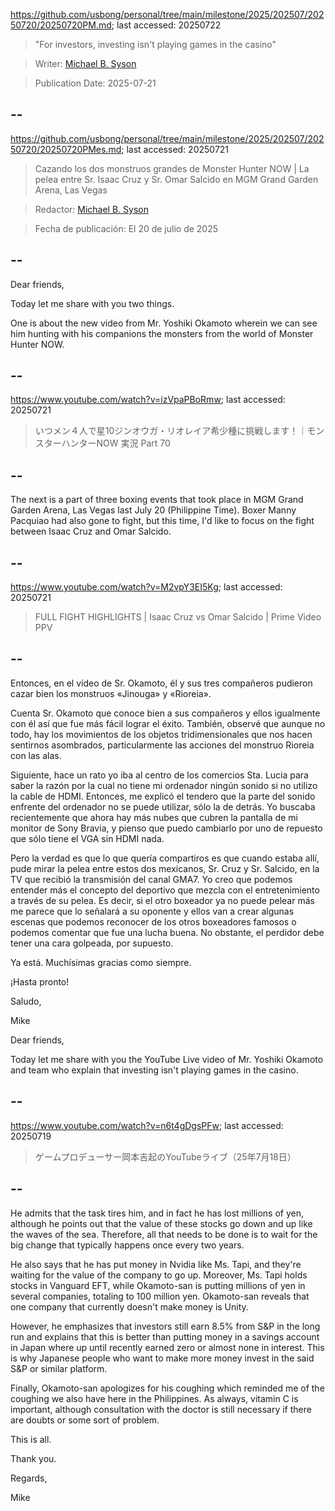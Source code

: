 https://github.com/usbong/personal/tree/main/milestone/2025/202507/20250720/20250720PM.md; last accessed: 20250722

> "For investors, investing isn't playing games in the casino"

> Writer: [Michael B. Syson](https://www.linkedin.com/in/michaelsyson/)

> Publication Date: 2025-07-21

## --

https://github.com/usbong/personal/tree/main/milestone/2025/202507/20250720/20250720PMes.md; last accessed: 20250721

> Cazando los dos monstruos grandes de Monster Hunter NOW | La pelea entre Sr. Isaac Cruz y Sr. Omar Salcido en MGM Grand Garden Arena, Las Vegas

> Redactor: [Michael B. Syson](https://www.linkedin.com/in/michaelsyson/)

> Fecha de publicación: El 20 de julio de 2025

## --

Dear friends,

Today let me share with you two things.

One is about the new video from Mr. Yoshiki Okamoto wherein we can see him hunting with his companions the monsters from the world of Monster Hunter NOW.

## --

https://www.youtube.com/watch?v=izVpaPBoRmw; last accessed: 20250721

> いつメン４人で星10ジンオウガ・リオレイア希少種に挑戦します！｜モンスターハンターNOW 実況 Part 70

## --

The next is a part of three boxing events that took place in MGM Grand Garden Arena, Las Vegas last July 20 (Philippine Time). Boxer Manny Pacquiao had also gone to fight, but this time, I'd like to focus on the fight between Isaac Cruz and Omar Salcido.

## --

https://www.youtube.com/watch?v=M2vpY3EI5Kg; last accessed: 20250721

> FULL FIGHT HIGHLIGHTS | Isaac Cruz vs Omar Salcido | Prime Video PPV

## --

Entonces, en el vídeo de Sr. Okamoto, él y sus tres compañeros pudieron cazar bien los monstruos «Jinouga» y «Rioreia». 

Cuenta Sr. Okamoto que conoce bien a sus compañeros y ellos igualmente con él así que fue más fácil lograr el éxito. También, observé que aunque no todo, hay los movimientos de los objetos tridimensionales que nos hacen sentirnos asombrados, particularmente las acciones del monstruo Rioreia con las alas.

Siguiente, hace un rato yo iba al centro de los comercios Sta. Lucia para saber la razón por la cual no tiene mi ordenador ningún sonido si no utilizo la cable de HDMI. Entonces, me explicó el tendero que la parte del sonido enfrente del ordenador no se puede utilizar, sólo la de detrás. Yo buscaba recientemente que ahora hay más nubes que cubren la pantalla de mi monitor de Sony Bravia, y pienso que puedo cambiarlo por uno de repuesto que sólo tiene el VGA sin HDMI nada.

Pero la verdad es que lo que quería compartiros es que cuando estaba allí, pude mirar la pelea entre estos dos mexicanos, Sr. Cruz y Sr. Salcido, en la TV que recibió la transmisión del canal GMA7. Yo creo que podemos entender más el concepto del deportivo que mezcla con el entretenimiento a través de su pelea. Es decir, si el otro boxeador ya no puede pelear más me parece que lo señalará a su oponente y ellos van a crear algunas escenas que podemos reconocer de los otros boxeadores famosos o podemos comentar que fue una lucha buena. No obstante, el perdidor debe tener una cara golpeada, por supuesto.

Ya está. Muchísimas gracias como siempre.

¡Hasta pronto!

Saludo,

Mike



Dear friends,

Today let me share with you the YouTube Live video of Mr. Yoshiki Okamoto and team who explain that investing isn't playing games in the casino. 

## --

https://www.youtube.com/watch?v=n6t4gDgsPFw; last accessed: 20250719

> ゲームプロデューサー岡本吉起のYouTubeライブ（25年7月18日）

## --

He admits that the task tires him, and in fact he has lost millions of yen, although he points out that the value of these stocks go down and up like the waves of the sea. Therefore, all that needs to be done is to wait for the big change that typically happens once every two years.

He also says that he has put money in Nvidia like Ms. Tapi, and they're waiting for the value of the company to go up. Moreover, Ms. Tapi holds stocks in Vanguard EFT, while Okamoto-san is putting millions of yen in several companies, totaling to 100 million yen. Okamoto-san reveals that one company that currently doesn't make money is Unity.

However, he emphasizes that investors still earn 8.5% from S&P in the long run and explains that this is better than putting money in a savings account in Japan where up until recently earned zero or almost none in interest. This is why Japanese people who want to make more money invest in the said S&P or similar platform.

Finally, Okamoto-san apologizes for his coughing which reminded me of the coughing we also have here in the Philippines. As always, vitamin C is important, although consultation with the doctor is still necessary if there are doubts or some sort of problem.

This is all.

Thank you.

Regards,

Mike